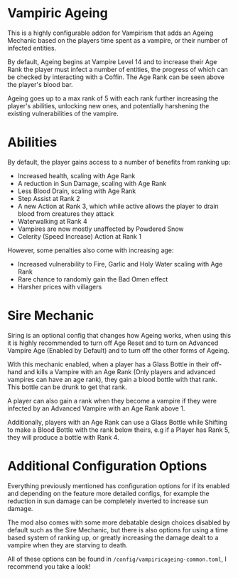 # Vampiric Ageing

This is a highly configurable addon for Vampirism that adds an Ageing Mechanic based on the players time spent as a vampire, or their number of infected entities.

By default, Ageing begins at Vampire Level 14 and to increase their Age Rank the player must infect a number of entities, the progress of which can be checked by interacting with a Coffin. The Age Rank can be seen above the player's blood bar.

Ageing goes up to a max rank of 5 with each rank further increasing the player's abilities, unlocking new ones, and potentially harshening the existing vulnerabilities of the vampire. 

# Abilities

By default, the player gains access to a number of benefits from ranking up:

- Increased health, scaling with Age Rank
- A reduction in Sun Damage, scaling with Age Rank
- Less Blood Drain, scaling with Age Rank
- Step Assist at Rank 2
- A new Action at Rank 3, which while active allows the player to drain blood from creatures they attack
- Waterwalking at Rank 4
- Vampires are now mostly unaffected by Powdered Snow
- Celerity (Speed Increase) Action at Rank 1

However, some penalties also come with increasing age:

- Increased vulnerability to Fire, Garlic and Holy Water scaling with Age Rank
- Rare chance to randomly gain the Bad Omen effect 
- Harsher prices with villagers

# Sire Mechanic

Siring is an optional config that changes how Ageing works, when using this it is highly recommended to turn off Age Reset and to turn on Advanced Vampire Age (Enabled by Default) and to turn off the other forms of Ageing.

With this mechanic enabled, when a player has a Glass Bottle in their off-hand and kills a Vampire with an Age Rank (Only players and advanced vampires can have an age rank), they gain a blood bottle with that rank. This bottle can be drunk to get that rank.

A player can also gain a rank when they become a vampire if they were infected by an Advanced Vampire with an Age Rank above 1.

Additionally, players with an Age Rank can use a Glass Bottle while Shifting to make a Blood Bottle with the rank below theirs, e.g if a Player has Rank 5, they will produce a bottle with Rank 4.

# Additional Configuration Options

Everything previously mentioned has configuration options for if its enabled and depending on the feature more detailed configs, for example the reduction in sun damage can be completely inverted to increase sun damage.

The mod also comes with some more debatable design choices disabled by default such as the Sire Mechanic, but there is also options for using a time based system of ranking up, or greatly increasing the damage dealt to a vampire when they are starving to death.

All of these options can be found in ``/config/vampiricageing-common.toml``, I recommend you take a look!
